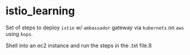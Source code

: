 # istio_learning
Set of steps to deploy `istio` w/ `ambassador` gateway via `kubernets` on `aws` using `kops`.

Shell into an ec2 instance and run the steps in the .txt file.ß